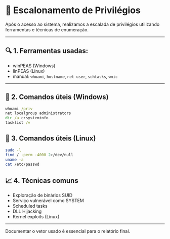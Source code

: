 # 🧬 Escalonamento de Privilégios

Após o acesso ao sistema, realizamos a escalada de privilégios utilizando ferramentas e técnicas de enumeração.

---

## 🔍 1. Ferramentas usadas:
- winPEAS (Windows)
- linPEAS (Linux)
- manual: `whoami`, `hostname`, `net user`, `schtasks`, `wmic`

---

## 📌 2. Comandos úteis (Windows)

```cmd
whoami /priv
net localgroup administrators
dir /a c:systeminfo
tasklist /v
```

## 📌 3. Comandos úteis (Linux)

```bash
sudo -l
find / -perm -4000 2>/dev/null
uname -a
cat /etc/passwd
```

## 📈 4. Técnicas comuns

- Exploração de binários SUID
- Serviço vulnerável como SYSTEM
- Scheduled tasks
- DLL Hijacking
- Kernel exploits (Linux)

---

Documentar o vetor usado é essencial para o relatório final.

